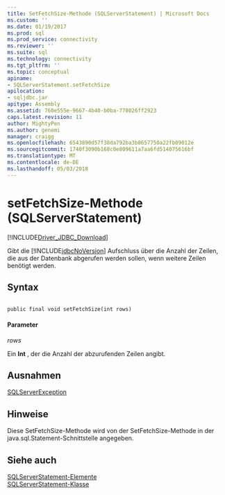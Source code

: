 ```yaml
---
title: SetFetchSize-Methode (SQLServerStatement) | Microsoft Docs
ms.custom: ''
ms.date: 01/19/2017
ms.prod: sql
ms.prod_service: connectivity
ms.reviewer: ''
ms.suite: sql
ms.technology: connectivity
ms.tgt_pltfrm: ''
ms.topic: conceptual
apiname:
- SQLServerStatement.setFetchSize
apilocation:
- sqljdbc.jar
apitype: Assembly
ms.assetid: 760e555e-9667-4b40-b0ba-778026ff2923
caps.latest.revision: 11
author: MightyPen
ms.author: genemi
manager: craigg
ms.openlocfilehash: 6543890d57f38da792ba3b8657750a22fb09012e
ms.sourcegitcommit: 1740f3090b168c0e809611a7aa6fd514075616bf
ms.translationtype: MT
ms.contentlocale: de-DE
ms.lasthandoff: 05/03/2018
---
```

# <a name="setfetchsize-method-sqlserverstatement"></a>setFetchSize-Methode (SQLServerStatement)
[!INCLUDE[Driver_JDBC_Download](../../../includes/driver_jdbc_download.md)]

  Gibt die [!INCLUDE[jdbcNoVersion](../../../includes/jdbcnoversion_md.md)] Aufschluss über die Anzahl der Zeilen, die aus der Datenbank abgerufen werden sollen, wenn weitere Zeilen benötigt werden.  
  
## <a name="syntax"></a>Syntax  
  
```  
  
public final void setFetchSize(int rows)  
```  
  
#### <a name="parameters"></a>Parameter  
 *rows*  
  
 Ein **Int** , der die Anzahl der abzurufenden Zeilen angibt.  
  
## <a name="exceptions"></a>Ausnahmen  
 [SQLServerException](../../../connect/jdbc/reference/sqlserverexception-class.md)  
  
## <a name="remarks"></a>Hinweise  
 Diese SetFetchSize-Methode wird von der SetFetchSize-Methode in der java.sql.Statement-Schnittstelle angegeben.  
  
## <a name="see-also"></a>Siehe auch  
 [SQLServerStatement-Elemente](../../../connect/jdbc/reference/sqlserverstatement-members.md)   
 [SQLServerStatement-Klasse](../../../connect/jdbc/reference/sqlserverstatement-class.md)  
  
  
